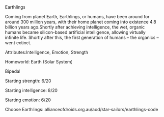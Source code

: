 Earthlings

Coming from planet Earth, Earthlings, or humans, have been around for around 300 million years, with their home planet coming into existence 4.8 billion years ago.Shortly after achieving intelligence, the wet, organic humans became silicon-based artificial intelligence, allowing virtually infinite life. Shortly after this, the first generation of humans – the organics – went extinct.

Attributes:Intelligence, Emotion, Strength

Homeworld: Earth (Solar System)

Bipedal

Starting strength: 6/20

Starting intelligence: 8/20

Starting emotion: 6/20

Choose Earthlings: allianceofdroids.org.au/aod/star-sailors/earthlings-code
